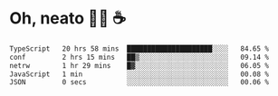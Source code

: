 # Oh, neato 🧑‍💻 ☕

<!--START_SECTION:waka-->

```txt
TypeScript   20 hrs 58 mins  █████████████████████░░░░   84.65 %
conf         2 hrs 15 mins   ██▒░░░░░░░░░░░░░░░░░░░░░░   09.14 %
netrw        1 hr 29 mins    █▓░░░░░░░░░░░░░░░░░░░░░░░   06.05 %
JavaScript   1 min           ░░░░░░░░░░░░░░░░░░░░░░░░░   00.08 %
JSON         0 secs          ░░░░░░░░░░░░░░░░░░░░░░░░░   00.06 %
```

<!--END_SECTION:waka-->
